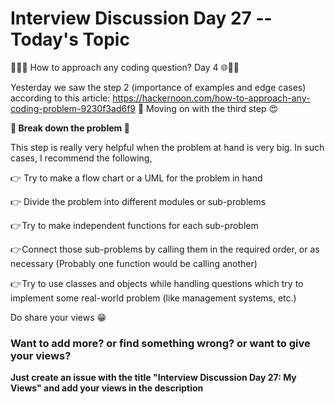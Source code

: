 # Interview Discussion Day 27 -- Today's Topic

👨‍💻🌐 How to approach any coding question? Day 4 🌐👨‍💻

Yesterday we saw the step 2 (importance of examples and edge cases) according to this article: https://hackernoon.com/how-to-approach-any-coding-problem-9230f3ad6f9 🤩
Moving on with the third step 😍

**📝 Break down the problem 📝**

This step is really very helpful when the problem at hand is very big. In such cases, I recommend the following,

👉 Try to make a flow chart or a UML for the problem in hand

👉 Divide the problem into different modules or sub-problems

👉 Try to make independent functions for each sub-problem

👉 Connect those sub-problems by calling them in the required order, or as necessary (Probably one function would be calling another)

👉 Try to use classes and objects while handling questions which try to implement some real-world problem (like management systems, etc.)

Do share your views 😁


### Want to add more? or find something wrong? or want to give your views? 

**Just create an issue with the title "Interview Discussion Day 27: My Views" and add your views in the description**
